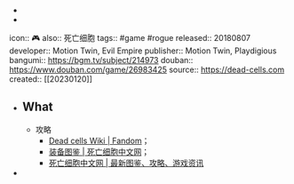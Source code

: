 -
-
icon:: 🎮
also:: 死亡细胞
tags:: #game #rogue
released:: 20180807
developer:: Motion Twin, Evil Empire
publisher:: Motion Twin, Playdigious
bangumi:: https://bgm.tv/subject/214973
douban:: https://www.douban.com/game/26983425
source:: https://dead-cells.com
created:: [[20230120]]

- ## What
  - 攻略
    - [Dead cells Wiki | Fandom](https://dead-cells.fandom.com/zh/wiki/Dead_cells%E7%A4%BE%E5%8C%BA)；
    - [装备图鉴 | 死亡细胞中文网](https://deadcells.club/dictionary/gear)；
    - [死亡细胞中文网 | 最新图鉴、攻略、游戏资讯](https://deadcells.club/)
-